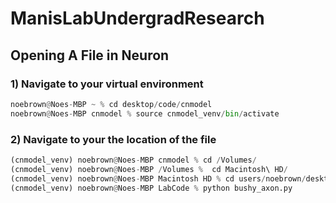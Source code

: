 # ManisLabUndergradResearch

## Opening A File in Neuron 

### 1) Navigate to your virtual environment
```python
noebrown@Noes-MBP ~ % cd desktop/code/cnmodel
noebrown@Noes-MBP cnmodel % source cnmodel_venv/bin/activate
```

### 2) Navigate to your the location of the file
``` python
(cnmodel_venv) noebrown@Noes-MBP cnmodel % cd /Volumes/   
(cnmodel_venv) noebrown@Noes-MBP /Volumes %  cd Macintosh\ HD/
(cnmodel_venv) noebrown@Noes-MBP Macintosh HD % cd users/noebrown/desktop/Lab/LabCode
(cnmodel_venv) noebrown@Noes-MBP LabCode % python bushy_axon.py
```
